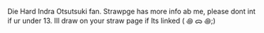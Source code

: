 Die Hard Indra Otsutsuki fan. Strawpge has more info ab me, please dont int if ur under 13. Ill draw on your straw page if Its linked ( ꩜ ᯅ ꩜;)⁭ ⁭
<!---
BubbaBuff/BubbaBuff is a ✨ special ✨ repository because its `README.md` (this file) appears on your GitHub profile.
You can click the Preview link to take a look at your changes.
--->
